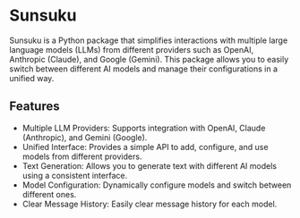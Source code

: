 # Sunsuku

Sunsuku is a Python package that simplifies interactions with multiple large language models (LLMs) from different providers such as OpenAI, Anthropic (Claude), and Google (Gemini). This package allows you to easily switch between different AI models and manage their configurations in a unified way.

## Features
- Multiple LLM Providers: Supports integration with OpenAI, Claude (Anthropic), and Gemini (Google).
- Unified Interface: Provides a simple API to add, configure, and use models from different providers.
- Text Generation: Allows you to generate text with different AI models using a consistent interface.
- Model Configuration: Dynamically configure models and switch between different ones.
- Clear Message History: Easily clear message history for each model.
